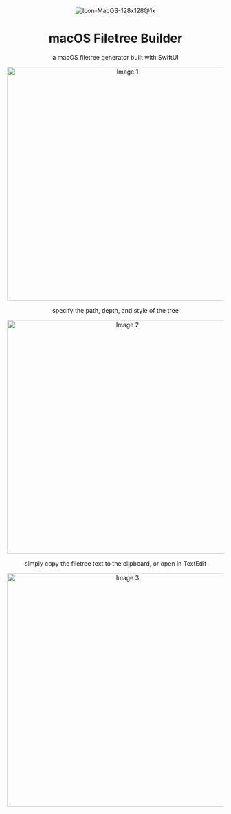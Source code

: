 <div align="center">

![Icon-MacOS-128x128@1x](https://github.com/prestonmohr/tree-builder/assets/77995599/225b5354-0ffb-4482-b425-fcc6eec42655)

# macOS Filetree Builder
a macOS filetree generator built with SwiftUI

<img src="https://github.com/prestonmohr/tree-builder/assets/77995599/d76ae950-15cc-4278-b8e3-f05e33f3b314" width="544" alt="Image 1">

specify the path, depth, and style of the tree

<img src="https://github.com/prestonmohr/tree-builder/assets/77995599/708fec03-53cd-494d-a568-4d481f969ba4" width="544" alt="Image 2">

simply copy the filetree text to the clipboard, or open in TextEdit

<img src="https://github.com/prestonmohr/tree-builder/assets/77995599/e8a8280b-7329-450f-ae38-151d9f6ee7c8" width="544" alt="Image 3">

</div>
